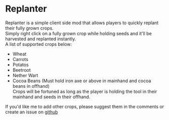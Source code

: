 # Replanter
Replanter is a simple client side mod that allows players to quickly replant their fully grown crops.  
Simply right click on a fully grown crop while holding seeds and it'll be harvested and replanted instantly.  
A list of supported crops below:  
- Wheat
- Carrots
- Potatos
- Beetroot
- Nether Wart
- Cocoa Beans (Must hold iron axe or above in mainhand and cocoa beans in offhand)  
Crops will be fortuned as long as the player is holding the tool in their mainhand and seeds in their offhand.  

If you'd like me to add other crops, please suggest them in the comments or create an issue on [github](https://github.com/kregerl/Replanter)
